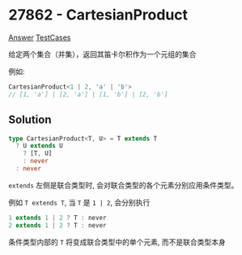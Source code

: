 # 27862 - CartesianProduct

[Answer](https://github.com/lybenson/ts-checker/blob/master/src/27862-medium-cartesianproduct/template.ts) [TestCases](https://github.com/lybenson/ts-checker/blob/master/src/27862-medium-cartesianproduct/test-cases.ts)

给定两个集合（并集），返回其笛卡尔积作为一个元组的集合

例如:

```ts
CartesianProduct<1 | 2, 'a' | 'b'>
// [1, 'a'] | [2, 'a'] | [1, 'b'] | [2, 'b']
```

## Solution

```ts
type CartesianProduct<T, U> = T extends T
  ? U extends U
    ? [T, U]
    : never
  : never
```

`extends` 左侧是联合类型时, 会对联合类型的各个元素分别应用条件类型。

例如 `T extends T`, 当 `T` 是 `1 | 2`, 会分别执行

```ts
1 extends 1 | 2 ? T : never
2 extends 1 | 2 ? T : never
```

条件类型内部的 `T` 将变成联合类型中的单个元素, 而不是联合类型本身
